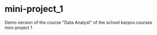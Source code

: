 # mini-project_1
Demo version of the course "Data Analyst" of the school karpov.courses mini-project 1

